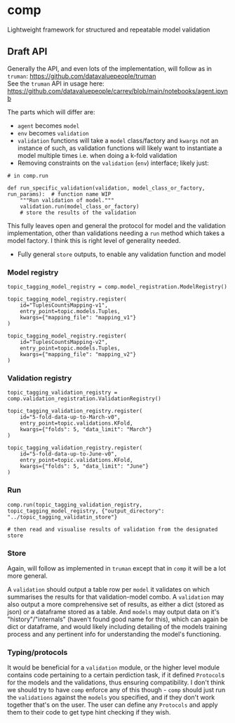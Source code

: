 # comp
Lightweight framework for structured and repeatable model validation


## Draft API

Generally the API, and even lots of the implementation, will follow as in `truman`: https://github.com/datavaluepeople/truman  
See the `truman` API in usage here: https://github.com/datavaluepeople/carrey/blob/main/notebooks/agent.ipynb


The parts which will differ are:
- `agent` becomes `model`
- `env` becomes `validation`
- `validation` functions will take a `model` class/factory and `kwargs` not an instance of such, as validation functions
will likely want to instantiate a model multiple times i.e. when doing a k-fold validation
- Removing constraints on the `validation` (`env`) interface; likely just:
```
# in comp.run

def run_specific_validation(validation, model_class_or_factory, run_params):  # function name WIP
    """Run validation of model."""
    validation.run(model_class_or_factory)
    # store the results of the validation

```
This fully leaves open and general the protocol for model and the validation implementation, other than validations
needing a `run` method which takes a model factory. I think this is right level of generality needed.
- Fully general `store` outputs, to enable any validation function and model

### Model registry

```
topic_tagging_model_registry = comp.model_registration.ModelRegistry()

topic_tagging_model_registry.register(
    id="TuplesCountsMapping-v1",
    entry_point=topic.models.Tuples,
    kwargs={"mapping_file": "mapping_v1"}
)

topic_tagging_model_registry.register(
    id="TuplesCountsMapping-v2",
    entry_point=topic.models.Tuples,
    kwargs={"mapping_file": "mapping_v2"}
)
```

### Validation registry

```
topic_tagging_validation_registry = comp.validation_registration.ValidationRegistry()

topic_tagging_validation_registry.register(
    id="5-fold-data-up-to-March-v0",
    entry_point=topic.validations.KFold,
    kwargs={"folds": 5, "data_limit": "March"}
)

topic_tagging_validation_registry.register(
    id="5-fold-data-up-to-June-v0",
    entry_point=topic.validations.KFold,
    kwargs={"folds": 5, "data_limit": "June"}
)
```

### Run

```
comp.run(topic_tagging_validation_registry, topic_tagging_model_registry, {"output_directory": "../topic_tagging_validatin_store"}

# then read and visualise results of validation from the designated store
```

### Store

Again, will follow as implemented in `truman` except that in `comp` it will be a lot more general.

A `validation` should output a table row per `model` it validates on which summarises the results for that validation-model
combo. A `validation` may also output a more comprehensive set of results, as either a dict (stored as json) or a dataframe
stored as a table.
And `models` may output data on it's "history"/"internals" (haven't found good name for this), which can again be dict or dataframe,
and would likely including detailing of the models training process and any pertinent info for understanding the model's
functioning.

### Typing/protocols

It would be beneficial for a `validation` module, or the higher level module contains code pertaining to a certain perdiction
task, if it defined `Protocol`s for the models and the validations, thus ensuring compatibility. I don't think we should try
to have `comp` enforce any of this though - `comp` should just run the `validations` against the `models` you specified, and
if they don't work together that's on the user. The user can define any `Protocols` and apply them to their code to get
type hint checking if they wish.
